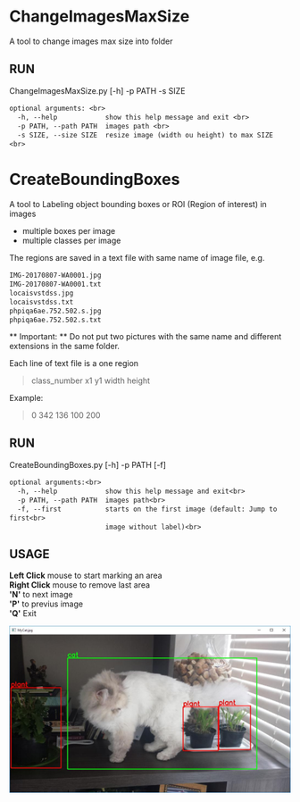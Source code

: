 # ChangeImagesMaxSize
A tool to change images max size into folder

## RUN
ChangeImagesMaxSize.py [-h] -p PATH -s SIZE
```
optional arguments: <br>
  -h, --help            show this help message and exit <br>
  -p PATH, --path PATH  images path <br>
  -s SIZE, --size SIZE  resize image (width ou height) to max SIZE <br>
```

# CreateBoundingBoxes
A tool to Labeling object bounding boxes or ROI (Region of interest) in images

- multiple boxes per image
- multiple classes per image

The regions are saved in a text file with same name of image file, e.g.
```
IMG-20170807-WA0001.jpg
IMG-20170807-WA0001.txt
locaisvstdss.jpg
locaisvstdss.txt
phpiqa6ae.752.502.s.jpg
phpiqa6ae.752.502.s.txt
```

** Important: ** Do not put two pictures with the same name and different extensions in the same folder.

Each line of text file is a one region
>class_number x1 y1 width height

Example:
>0 342 136 100 200

## RUN
CreateBoundingBoxes.py [-h] -p PATH [-f]
```
optional arguments:<br>
  -h, --help            show this help message and exit<br>
  -p PATH, --path PATH  images path<br>
  -f, --first           starts on the first image (default: Jump to first<br>
                        image without label)<br>
```

## USAGE   

**Left Click** mouse to start marking an area<br/>
**Right Click** mouse to remove last area<br/>
**'N'** to next image<br/>
**'P'** to previus image<br/>
**'Q'** Exit<br/>

![Screen Shot](https://github.com/kabrau/PyImageRoi/blob/master/tmp/MyCatResult.jpg)

